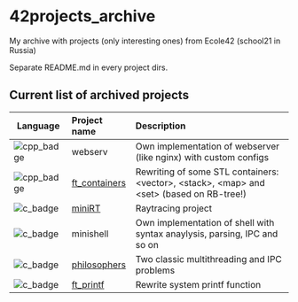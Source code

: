 # 42projects_archive
My archive with projects (only interesting ones) from Ecole42 (school21 in Russia)

Separate README.md in every project dirs.

## Current list of archived projects
| Language        |           Project name           |                                     Description                           |
|-----------------|:---------------------------------|:--------------------------------------------------------------------------|
| ![cpp_badge]    |  webserv                         | Own implementation of webserver (like nginx) with custom configs              |
| ![cpp_badge]    |  [ft_containers](/ft_containers) | Rewriting of some STL containers: \<vector\>, \<stack\>, \<map\> and \<set\> (based on RB-tree!)  |
| ![c_badge]      | [miniRT](/miniRT)                | Raytracing project                                                        |
| ![c_badge]      | minishell                        | Own implementation of shell with syntax anaylysis, parsing, IPC and so on |
| ![c_badge]      | [philosophers](/philosophers)    | Two classic multithreading and IPC problems                               |
| ![c_badge]      | [ft_printf](/ft_printf)          | Rewrite system printf function                                            | 

[cpp_badge]: https://img.shields.io/badge/C%2B%2B-00599C?style=for-the-badge&logo=C%2B%2B&logoColor=white
[c_badge]: https://img.shields.io/badge/C-A8B9CC?style=for-the-badge&logo=c&logoColor=white
